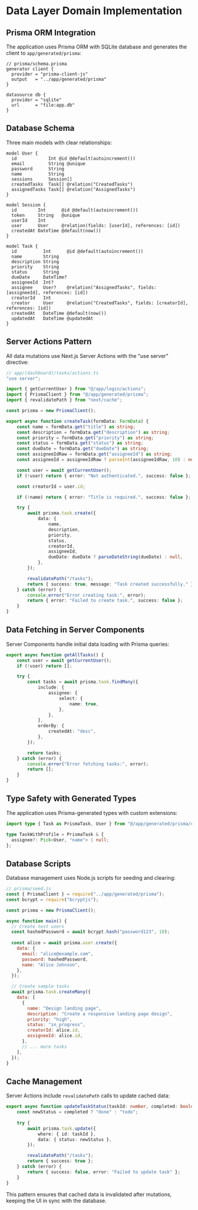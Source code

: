 # Data Layer Domain Implementation

## Prisma ORM Integration

The application uses Prisma ORM with SQLite database and generates the client to `app/generated/prisma`:

```prisma
// prisma/schema.prisma
generator client {
  provider = "prisma-client-js"
  output   = "../app/generated/prisma"
}

datasource db {
  provider = "sqlite"
  url      = "file:app.db"
}
```

## Database Schema

Three main models with clear relationships:

```prisma
model User {
  id            Int @id @default(autoincrement())
  email         String @unique
  password      String
  name          String
  sessions      Session[]
  createdTasks  Task[] @relation("CreatedTasks")
  assignedTasks Task[] @relation("AssignedTasks")
}

model Session {
  id        Int      @id @default(autoincrement())
  token     String   @unique
  userId    Int
  user      User     @relation(fields: [userId], references: [id])
  createdAt DateTime @default(now())
}

model Task {
  id          Int      @id @default(autoincrement())
  name        String
  description String
  priority    String
  status      String
  dueDate     DateTime?
  assigneeId  Int?
  assignee    User?    @relation("AssignedTasks", fields: [assigneeId], references: [id])
  creatorId   Int
  creator     User     @relation("CreatedTasks", fields: [creatorId], references: [id])
  createdAt   DateTime @default(now())
  updatedAt   DateTime @updatedAt
}
```

## Server Actions Pattern

All data mutations use Next.js Server Actions with the "use server" directive:

```typescript
// app/(dashboard)/tasks/actions.ts
"use server";

import { getCurrentUser } from "@/app/login/actions";
import { PrismaClient } from "@/app/generated/prisma";
import { revalidatePath } from "next/cache";

const prisma = new PrismaClient();

export async function createTask(formData: FormData) {
    const name = formData.get("title") as string;
    const description = formData.get("description") as string;
    const priority = formData.get("priority") as string;
    const status = formData.get("status") as string;
    const dueDate = formData.get("dueDate") as string;
    const assigneeIdRaw = formData.get("assigneeId") as string;
    const assigneeId = assigneeIdRaw ? parseInt(assigneeIdRaw, 10) : null;

    const user = await getCurrentUser();
    if (!user) return { error: "Not authenticated.", success: false };

    const creatorId = user.id;

    if (!name) return { error: "Title is required.", success: false };

    try {
        await prisma.task.create({
            data: {
                name,
                description,
                priority,
                status,
                creatorId,
                assigneeId,
                dueDate: dueDate ? parseDateString(dueDate) : null,
            },
        });

        revalidatePath("/tasks");
        return { success: true, message: "Task created successfully." };
    } catch (error) {
        console.error("Error creating task:", error);
        return { error: "Failed to create task.", success: false };
    }
}
```

## Data Fetching in Server Components

Server Components handle initial data loading with Prisma queries:

```typescript
export async function getAllTasks() {
    const user = await getCurrentUser();
    if (!user) return [];

    try {
        const tasks = await prisma.task.findMany({
            include: {
                assignee: {
                    select: {
                        name: true,
                    },
                },
            },
            orderBy: {
                createdAt: "desc",
            },
        });

        return tasks;
    } catch (error) {
        console.error("Error fetching tasks:", error);
        return [];
    }
}
```

## Type Safety with Generated Types

The application uses Prisma-generated types with custom extensions:

```typescript
import type { Task as PrismaTask, User } from "@/app/generated/prisma/client";

type TaskWithProfile = PrismaTask & {
  assignee?: Pick<User, "name"> | null;
};
```

## Database Scripts

Database management uses Node.js scripts for seeding and clearing:

```javascript
// prisma/seed.js
const { PrismaClient } = require("../app/generated/prisma");
const bcrypt = require("bcryptjs");

const prisma = new PrismaClient();

async function main() {
  // Create test users
  const hashedPassword = await bcrypt.hash("password123", 10);
  
  const alice = await prisma.user.create({
    data: {
      email: "alice@example.com",
      password: hashedPassword,
      name: "Alice Johnson",
    },
  });

  // Create sample tasks
  await prisma.task.createMany({
    data: [
      {
        name: "Design landing page",
        description: "Create a responsive landing page design",
        priority: "high",
        status: "in_progress",
        creatorId: alice.id,
        assigneeId: alice.id,
      },
      // ... more tasks
    ],
  });
}
```

## Cache Management

Server Actions include `revalidatePath` calls to update cached data:

```typescript
export async function updateTaskStatus(taskId: number, completed: boolean) {
    const newStatus = completed ? "done" : "todo";
    
    try {
        await prisma.task.update({
            where: { id: taskId },
            data: { status: newStatus },
        });

        revalidatePath("/tasks");
        return { success: true };
    } catch (error) {
        return { success: false, error: "Failed to update task" };
    }
}
```

This pattern ensures that cached data is invalidated after mutations, keeping the UI in sync with the database.